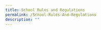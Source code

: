 ```yaml
---
title: School Rules and Regulations
permalink: /School-Rules-And-Regulations
description: ""
---
```

